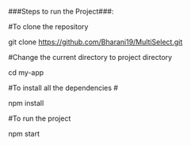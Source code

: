 

###Steps to run the Project###:

#To clone the repository

git clone https://github.com/Bharani19/MultiSelect.git

#Change the current directory to project directory

cd my-app

#To install all the dependencies #

npm install

#To run the project

npm start
